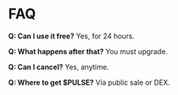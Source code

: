 # FAQ

**Q: Can I use it free?** Yes, for 24 hours.

**Q: What happens after that?** You must upgrade.

**Q: Can I cancel?** Yes, anytime.

**Q: Where to get $PULSE?** Via public sale or DEX.
